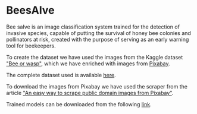 # BeesAIve
Bee saIve is an image classification system trained for the detection of invasive species, capable of putting the survival of honey bee colonies and pollinators at risk, created with the purpose of serving as an early warning tool for beekeepers.

To create the dataset we have used the images from the Kaggle dataset ["Bee or wasp"](https://www.kaggle.com/jerzydziewierz/bee-vs-wasp), which we have enriched with images from [Pixabay](https://pixabay.com/es/).

The complete dataset used is available [here](https://drive.google.com/drive/folders/1szjqLzrqK4usxtNFGHLFKImv5FUrvpHf?usp=sharing).

To download the images from Pixabay we have used the scraper from the article ["An easy way to scrape public domain images from Pixabay"](https://dev.to/cihankoseoglu_84/an-easy-way-to-scrape-public-domain-images-from-pixabay-5eeb).

Trained models can be downloaded from the following [link](https://drive.google.com/drive/folders/1BrrobOFMfg_enQLyQI-XeMVydv1Izvcn?usp=sharing).

